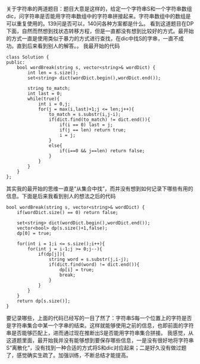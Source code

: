关于字符串的两道题目：题目大意是这样的，给定一个字符串S和一个字符串数组dic，问字符串是否能用字符串数组中的字符串拼接起来。字符串数组中的数组是可以重复使用的。139问是否可以，140问各种方案都是什么。
看到这道题目在DP下面，自然而然想到找状态转移方程，但是一直都没有想到比较好的方式。最开始的方式一直是使用类似于暴力的方式进行查找，在dic中找S的字串，一直不成功。直到后来看到别人的解答。。
我最开始的代码
```
class Solution {
public:
    bool wordBreak(string s, vector<string>& wordDict) {
        int len = s.size();
        set<string> dict(wordDict.begin(),wordDict.end());

        string to_match;
        int last = 0;
        while(true){
            int i = 0,j;
            for(j = max(i,last)+1;j <= len;j++){
                to_match = s.substr(i,j-i);
                if(dict.find(to_match) != dict.end()){
                    if(i == 0) last = j;
                    if(j == len) return true;
                    i = j;
                }
                else{
                    if(i==0 && j==len) return false;
                }
            }
        }
    }
};
```
其实我的最开始的思维一直是“从集合中找”，而并没有想到如何记录下哪些有用的信息。下面是后来我看到别人的想法之后的代码
```
bool wordBreak(string s, vector<string>& wordDict) {
    if(wordDict.size() == 0) return false;

    set<string> dict(wordDict.begin(),wordDict.end());
    vector<bool> dp(s.size()+1,false);
    dp[0] = true;

    for(int i = 1;i <= s.size();i++){
        for(int j = i-1;j >= 0;j--){
            if(dp[j]){
                string word = s.substr(j,i-j);
                if(dict.find(word) != dict.end()){
                    dp[i] = true;
                    break;
                }
            }
        }
    }
    return dp[s.size()];
}
```
要记录哪些，上面的代码已经写的一目了然了：字符串S每一个位置上的字符是否是字符串集合中某一个字串的结束。这样就能够使用之前的信息，也即前面的字符串是否能够匹配上，进而通过现在推断出S是否能用字符串集合拼接。
我感觉，从这道题里面，最开始我并没有能够想到要保存哪些信息，一是没有很好地将字符串S“离散化”，没有找到一种合适的方式将S和dic对应起来；二是好久没有做过题了，感觉确实生疏了。加强训练，不断总结才能提高。
